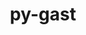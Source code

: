 ---
title: "py-gast"
layout: cache
categories: [package, develop-2023-12-03]
meta: {"versions": ["0.5.3", "0.5.4"], "compilers": ["apple-clang@=15.0.0", "gcc@=11.3.0", "gcc@=11.4.0", "gcc@=12.3.0", "gcc@=9.4.0", "oneapi@=2023.2.0"], "oss": ["ubuntu20.04", "ubuntu22.04", "ventura"], "platforms": ["darwin", "linux"], "targets": ["aarch64", "neoverse_v1", "ppc64le", "x86_64_v3"], "stacks": ["e4s", "e4s-neoverse_v1", "e4s-oneapi", "e4s-power", "ml-darwin-aarch64-mps", "ml-linux-x86_64-cpu", "ml-linux-x86_64-cuda", "ml-linux-x86_64-rocm", "root", "tutorial"], "num_specs": 19, "num_specs_by_stack": {"ml-darwin-aarch64-mps": 2, "root": 19, "e4s-neoverse_v1": 3, "e4s-power": 3, "e4s": 3, "e4s-oneapi": 3, "ml-linux-x86_64-rocm": 4, "ml-linux-x86_64-cuda": 4, "ml-linux-x86_64-cpu": 4, "tutorial": 1}}
spec_details: [{"hash": "vtb3735o5mmpapdhkiotclqoscw5qoq3", "compiler": "apple-clang@=15.0.0", "versions": ["0.5.3"], "os": "ventura", "platform": "darwin", "target": "aarch64", "variants": ["build_system=python_pip"], "stacks": ["ml-darwin-aarch64-mps", "root"], "size": "-", "tarball": "https://binaries.spack.io/releases/develop-2023-12-03/build_cache/darwin-ventura-aarch64/apple-clang-15.0.0/py-gast-0.5.3/darwin-ventura-aarch64-apple-clang-15.0.0-py-gast-0.5.3-vtb3735o5mmpapdhkiotclqoscw5qoq3.spack"}, {"hash": "2fsrcgtcr5nodlsmst4akd3eghqc2jtt", "compiler": "apple-clang@=15.0.0", "versions": ["0.5.3"], "os": "ventura", "platform": "darwin", "target": "aarch64", "variants": ["build_system=python_pip"], "stacks": ["ml-darwin-aarch64-mps", "root"], "size": "-", "tarball": "https://binaries.spack.io/releases/develop-2023-12-03/build_cache/darwin-ventura-aarch64/apple-clang-15.0.0/py-gast-0.5.3/darwin-ventura-aarch64-apple-clang-15.0.0-py-gast-0.5.3-2fsrcgtcr5nodlsmst4akd3eghqc2jtt.spack"}, {"hash": "lp7idi5p7a6sg5uhl6nvweczeogkeknc", "compiler": "gcc@=11.4.0", "versions": ["0.5.3"], "os": "ubuntu20.04", "platform": "linux", "target": "neoverse_v1", "variants": ["build_system=python_pip"], "stacks": ["e4s-neoverse_v1", "root"], "size": "-", "tarball": "https://binaries.spack.io/releases/develop-2023-12-03/build_cache/linux-ubuntu20.04-neoverse_v1/gcc-11.4.0/py-gast-0.5.3/linux-ubuntu20.04-neoverse_v1-gcc-11.4.0-py-gast-0.5.3-lp7idi5p7a6sg5uhl6nvweczeogkeknc.spack"}, {"hash": "bowbkrzwklrbpm5sruiwkrjjyak2sxuy", "compiler": "gcc@=11.4.0", "versions": ["0.5.3"], "os": "ubuntu20.04", "platform": "linux", "target": "neoverse_v1", "variants": ["build_system=python_pip"], "stacks": ["e4s-neoverse_v1", "root"], "size": "-", "tarball": "https://binaries.spack.io/releases/develop-2023-12-03/build_cache/linux-ubuntu20.04-neoverse_v1/gcc-11.4.0/py-gast-0.5.3/linux-ubuntu20.04-neoverse_v1-gcc-11.4.0-py-gast-0.5.3-bowbkrzwklrbpm5sruiwkrjjyak2sxuy.spack"}, {"hash": "qm4u3vdux6he3b7lr4hexbza44q5lrvq", "compiler": "gcc@=11.4.0", "versions": ["0.5.3"], "os": "ubuntu20.04", "platform": "linux", "target": "neoverse_v1", "variants": ["build_system=python_pip"], "stacks": ["e4s-neoverse_v1", "root"], "size": "-", "tarball": "https://binaries.spack.io/releases/develop-2023-12-03/build_cache/linux-ubuntu20.04-neoverse_v1/gcc-11.4.0/py-gast-0.5.3/linux-ubuntu20.04-neoverse_v1-gcc-11.4.0-py-gast-0.5.3-qm4u3vdux6he3b7lr4hexbza44q5lrvq.spack"}, {"hash": "ofsmtzc2d3a4eusclho5atzlywtsk5ht", "compiler": "gcc@=9.4.0", "versions": ["0.5.3"], "os": "ubuntu20.04", "platform": "linux", "target": "ppc64le", "variants": ["build_system=python_pip"], "stacks": ["root", "e4s-power"], "size": "-", "tarball": "https://binaries.spack.io/releases/develop-2023-12-03/build_cache/linux-ubuntu20.04-ppc64le/gcc-9.4.0/py-gast-0.5.3/linux-ubuntu20.04-ppc64le-gcc-9.4.0-py-gast-0.5.3-ofsmtzc2d3a4eusclho5atzlywtsk5ht.spack"}, {"hash": "vf6itdkcoim4jzngtennlw23n22ve33x", "compiler": "gcc@=9.4.0", "versions": ["0.5.3"], "os": "ubuntu20.04", "platform": "linux", "target": "ppc64le", "variants": ["build_system=python_pip"], "stacks": ["root", "e4s-power"], "size": "-", "tarball": "https://binaries.spack.io/releases/develop-2023-12-03/build_cache/linux-ubuntu20.04-ppc64le/gcc-9.4.0/py-gast-0.5.3/linux-ubuntu20.04-ppc64le-gcc-9.4.0-py-gast-0.5.3-vf6itdkcoim4jzngtennlw23n22ve33x.spack"}, {"hash": "4fma443i6r7ukut2xj2yt7xioroaiwwd", "compiler": "gcc@=9.4.0", "versions": ["0.5.3"], "os": "ubuntu20.04", "platform": "linux", "target": "ppc64le", "variants": ["build_system=python_pip"], "stacks": ["root", "e4s-power"], "size": "-", "tarball": "https://binaries.spack.io/releases/develop-2023-12-03/build_cache/linux-ubuntu20.04-ppc64le/gcc-9.4.0/py-gast-0.5.3/linux-ubuntu20.04-ppc64le-gcc-9.4.0-py-gast-0.5.3-4fma443i6r7ukut2xj2yt7xioroaiwwd.spack"}, {"hash": "ggjt5ydj3r3tl2m6i5wqdv7qjchz6h4z", "compiler": "gcc@=11.4.0", "versions": ["0.5.3"], "os": "ubuntu20.04", "platform": "linux", "target": "x86_64_v3", "variants": ["build_system=python_pip"], "stacks": ["root", "e4s"], "size": "-", "tarball": "https://binaries.spack.io/releases/develop-2023-12-03/build_cache/linux-ubuntu20.04-x86_64_v3/gcc-11.4.0/py-gast-0.5.3/linux-ubuntu20.04-x86_64_v3-gcc-11.4.0-py-gast-0.5.3-ggjt5ydj3r3tl2m6i5wqdv7qjchz6h4z.spack"}, {"hash": "fcjdvfaxmd7coh647mrajcxu2kpqko5d", "compiler": "gcc@=11.4.0", "versions": ["0.5.3"], "os": "ubuntu20.04", "platform": "linux", "target": "x86_64_v3", "variants": ["build_system=python_pip"], "stacks": ["root", "e4s"], "size": "-", "tarball": "https://binaries.spack.io/releases/develop-2023-12-03/build_cache/linux-ubuntu20.04-x86_64_v3/gcc-11.4.0/py-gast-0.5.3/linux-ubuntu20.04-x86_64_v3-gcc-11.4.0-py-gast-0.5.3-fcjdvfaxmd7coh647mrajcxu2kpqko5d.spack"}, {"hash": "bjyh5dhnqvcufai5tcqr4m2havioty5x", "compiler": "gcc@=11.4.0", "versions": ["0.5.3"], "os": "ubuntu20.04", "platform": "linux", "target": "x86_64_v3", "variants": ["build_system=python_pip"], "stacks": ["root", "e4s"], "size": "-", "tarball": "https://binaries.spack.io/releases/develop-2023-12-03/build_cache/linux-ubuntu20.04-x86_64_v3/gcc-11.4.0/py-gast-0.5.3/linux-ubuntu20.04-x86_64_v3-gcc-11.4.0-py-gast-0.5.3-bjyh5dhnqvcufai5tcqr4m2havioty5x.spack"}, {"hash": "dkv2tqdkgdo5r7p7gcro7juqpwqu6hcb", "compiler": "oneapi@=2023.2.0", "versions": ["0.5.3"], "os": "ubuntu20.04", "platform": "linux", "target": "x86_64_v3", "variants": ["build_system=python_pip"], "stacks": ["root", "e4s-oneapi"], "size": "-", "tarball": "https://binaries.spack.io/releases/develop-2023-12-03/build_cache/linux-ubuntu20.04-x86_64_v3/oneapi-2023.2.0/py-gast-0.5.3/linux-ubuntu20.04-x86_64_v3-oneapi-2023.2.0-py-gast-0.5.3-dkv2tqdkgdo5r7p7gcro7juqpwqu6hcb.spack"}, {"hash": "sungpwgxhuvbtzl3t5clivh3palmtsih", "compiler": "oneapi@=2023.2.0", "versions": ["0.5.3"], "os": "ubuntu20.04", "platform": "linux", "target": "x86_64_v3", "variants": ["build_system=python_pip"], "stacks": ["root", "e4s-oneapi"], "size": "-", "tarball": "https://binaries.spack.io/releases/develop-2023-12-03/build_cache/linux-ubuntu20.04-x86_64_v3/oneapi-2023.2.0/py-gast-0.5.3/linux-ubuntu20.04-x86_64_v3-oneapi-2023.2.0-py-gast-0.5.3-sungpwgxhuvbtzl3t5clivh3palmtsih.spack"}, {"hash": "o3vna6fuclmkw2an7flrj3sjegnvas24", "compiler": "oneapi@=2023.2.0", "versions": ["0.5.3"], "os": "ubuntu20.04", "platform": "linux", "target": "x86_64_v3", "variants": ["build_system=python_pip"], "stacks": ["root", "e4s-oneapi"], "size": "-", "tarball": "https://binaries.spack.io/releases/develop-2023-12-03/build_cache/linux-ubuntu20.04-x86_64_v3/oneapi-2023.2.0/py-gast-0.5.3/linux-ubuntu20.04-x86_64_v3-oneapi-2023.2.0-py-gast-0.5.3-o3vna6fuclmkw2an7flrj3sjegnvas24.spack"}, {"hash": "h7k42djg3bf345ld7b2yjynnsfii5ajv", "compiler": "gcc@=11.3.0", "versions": ["0.5.3"], "os": "ubuntu22.04", "platform": "linux", "target": "x86_64_v3", "variants": ["build_system=python_pip"], "stacks": ["ml-linux-x86_64-rocm", "root", "ml-linux-x86_64-cuda", "ml-linux-x86_64-cpu"], "size": "-", "tarball": "https://binaries.spack.io/releases/develop-2023-12-03/build_cache/linux-ubuntu22.04-x86_64_v3/gcc-11.3.0/py-gast-0.5.3/linux-ubuntu22.04-x86_64_v3-gcc-11.3.0-py-gast-0.5.3-h7k42djg3bf345ld7b2yjynnsfii5ajv.spack"}, {"hash": "zitlifyijsexmmzzedclvcilnvzhqnr5", "compiler": "gcc@=11.3.0", "versions": ["0.5.3"], "os": "ubuntu22.04", "platform": "linux", "target": "x86_64_v3", "variants": ["build_system=python_pip"], "stacks": ["ml-linux-x86_64-rocm", "root", "ml-linux-x86_64-cuda", "ml-linux-x86_64-cpu"], "size": "-", "tarball": "https://binaries.spack.io/releases/develop-2023-12-03/build_cache/linux-ubuntu22.04-x86_64_v3/gcc-11.3.0/py-gast-0.5.3/linux-ubuntu22.04-x86_64_v3-gcc-11.3.0-py-gast-0.5.3-zitlifyijsexmmzzedclvcilnvzhqnr5.spack"}, {"hash": "jodf6geby46hoyl7teesj4pzqsio7qne", "compiler": "gcc@=11.3.0", "versions": ["0.5.3"], "os": "ubuntu22.04", "platform": "linux", "target": "x86_64_v3", "variants": ["build_system=python_pip"], "stacks": ["ml-linux-x86_64-rocm", "root", "ml-linux-x86_64-cuda", "ml-linux-x86_64-cpu"], "size": "-", "tarball": "https://binaries.spack.io/releases/develop-2023-12-03/build_cache/linux-ubuntu22.04-x86_64_v3/gcc-11.3.0/py-gast-0.5.3/linux-ubuntu22.04-x86_64_v3-gcc-11.3.0-py-gast-0.5.3-jodf6geby46hoyl7teesj4pzqsio7qne.spack"}, {"hash": "gjh6irmhrdkfbofgoegt2qgqoallds76", "compiler": "gcc@=11.3.0", "versions": ["0.5.4"], "os": "ubuntu22.04", "platform": "linux", "target": "x86_64_v3", "variants": ["build_system=python_pip"], "stacks": ["ml-linux-x86_64-rocm", "root", "ml-linux-x86_64-cuda", "ml-linux-x86_64-cpu"], "size": "-", "tarball": "https://binaries.spack.io/releases/develop-2023-12-03/build_cache/linux-ubuntu22.04-x86_64_v3/gcc-11.3.0/py-gast-0.5.4/linux-ubuntu22.04-x86_64_v3-gcc-11.3.0-py-gast-0.5.4-gjh6irmhrdkfbofgoegt2qgqoallds76.spack"}, {"hash": "yqzvyvhsiz4xfwip5t5s2c7fwrewyysw", "compiler": "gcc@=12.3.0", "versions": ["0.5.3"], "os": "ubuntu22.04", "platform": "linux", "target": "x86_64_v3", "variants": ["build_system=python_pip"], "stacks": ["root", "tutorial"], "size": "-", "tarball": "https://binaries.spack.io/releases/develop-2023-12-03/build_cache/linux-ubuntu22.04-x86_64_v3/gcc-12.3.0/py-gast-0.5.3/linux-ubuntu22.04-x86_64_v3-gcc-12.3.0-py-gast-0.5.3-yqzvyvhsiz4xfwip5t5s2c7fwrewyysw.spack"}]
---